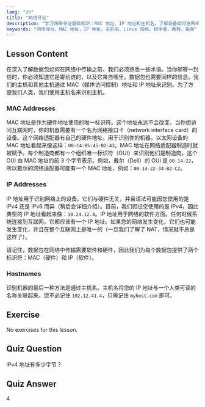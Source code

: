 ```yaml
---
lang: "zh"
title: "网络寻址"
description: "学习网络寻址基础知识：MAC 地址、IP 地址和主机名。了解设备如何在网络上通信。开始您的 Linux 网络之旅！"
keywords: "网络寻址，MAC 地址，IP 地址，主机名，Linux 网络，初学者，教程，指南"
---
```


## Lesson Content

在深入了解数据包如何在网络中传输之前，我们必须熟悉一些术语。当你邮寄一封信时，你必须知道它是寄给谁的，以及它来自哪里。数据包也需要同样的信息。我们的主机和其他主机通过 MAC（媒体访问控制）地址和 IP 地址来识别。为了方便我们人类，我们使用主机名来识别主机。

### MAC Addresses

MAC 地址是作为硬件地址使用的唯一标识符。这个地址永远不会改变。当你想访问互联网时，你的机器需要有一个名为网络接口卡（network interface card）的设备。这个网络适配器有自己的硬件地址，用于识别你的机器。以太网设备的 MAC 地址看起来像这样：`00:C4:B5:45:B2:43`。MAC 地址在网络适配器制造时就被赋予。每个制造商都有一个组织唯一标识符（OUI）来识别他们是制造商。这个 OUI 由 MAC 地址的前 3 个字节表示。例如，戴尔（Dell）的 OUI 是 `00-14-22`，所以戴尔的网络适配器可能有一个 MAC 地址，例如：`00-14-22-34-B2-C2`。

### IP Addresses

IP 地址用于识别网络上的设备。它们与硬件无关，并且语法可能因您使用的是 IPv4 还是 IPv6 而异（稍后会详细介绍）。目前，我们假设您使用的是 IPv4，因此典型的 IP 地址看起来像：`10.24.12.4`。IP 地址用于网络的软件方面。任何时候系统连接到互联网，它都应该有一个 IP 地址。如果您的网络发生变化，它们也可能发生变化，并且在整个互联网上是唯一的（一旦我们了解了 NAT，情况就不总是这样了）。

请记住，数据包在网络中传输需要软件和硬件，因此我们为每个数据包提供了两个标识符：MAC（硬件）和 IP（软件）。

### Hostnames

识别机器的最后一种方法是通过主机名。主机名将您的 IP 地址与一个人类可读的名称关联起来。您不必记住 `192.12.41.4`，只需记住 `myhost.com` 即可。

## Exercise

No exercises for this lesson.

## Quiz Question

IPv4 地址有多少字节？

## Quiz Answer

4
